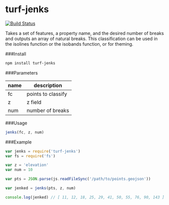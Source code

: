 turf-jenks
==========
[![Build Status](https://travis-ci.org/Turfjs/turf-jenks.svg?branch=master)](https://travis-ci.org/Turfjs/turf-jenks)

Takes a set of features, a property name, and the desired number of breaks and outputs an array of natural breaks. This classification can be used in the isolines function or the isobands function, or for theming.

###Install

```sh
npm install turf-jenks
```

###Parameters

|name|description|
|---|---|
|fc|points to classify|
|z|z field|
|num|number of breaks|

###Usage

```js
jenks(fc, z, num)
```

###Example

```js
var jenks = require('turf-jenks')
var fs = require('fs')

var z = 'elevation'
var num = 10

var pts = JSON.parse(js.readFileSync('/path/to/points.geojson'))

var jenked = jenks(pts, z, num)

console.log(jenked) // [ 11, 12, 18, 25, 29, 41, 50, 55, 76, 90, 143 ]
```